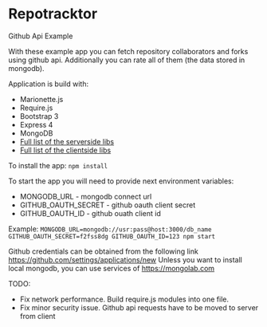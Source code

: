 # Repotracktor
Github Api Example

With these example app you can fetch repository collaborators and forks using github api.
Additionally you can rate all of them (the data stored in mongodb). 

Application is build with:
* Marionette.js
* Require.js
* Bootstrap 3
* Express 4
* MongoDB
* [Full list of the serverside libs](package.json)
* [Full list of the clientside libs](bower.json)

To install the app:
```npm install```

To start the app you will need to provide next environment variables:
* MONGODB_URL - mongodb connect url
* GITHUB_OAUTH_SECRET - github oauth client secret
* GITHUB_OAUTH_ID - github ouath client id

Example:
```MONGODB_URL=mongodb://usr:pass@host:3000/db_name GITHUB_OAUTH_SECRET=f2fss8dg GITHUB_OAUTH_ID=123 npm start```

Github credentials can be obtained from the following link https://github.com/settings/applications/new
Unless you want to install local mongodb, you can use services of https://mongolab.com

TODO:
* Fix network performance. Build require.js modules into one file.
* Fix minor security issue. Github api requests have to be moved to server from client
